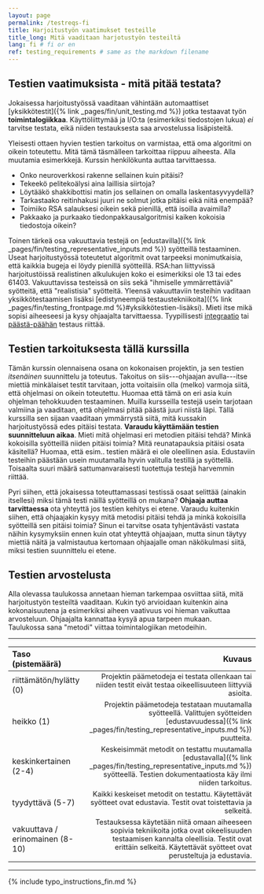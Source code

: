 ```yaml
---
layout: page
permalink: /testreqs-fi
title: Harjoitustyön vaatimukset testeille
title_long: Mitä vaaditaan harjotustyön testeiltä
lang: fi # fi or en
ref: testing_requirements # same as the markdown filename
---
```


## Testien vaatimuksista - mitä pitää testata?
Jokaisessa harjoitustyössä vaaditaan vähintään automaattiset [yksikkötestit]({% link _pages/fin/unit_testing.md %}) jotka testaavat työn **toimintalogiikkaa**. 
Käyttöliittymää ja I/O:ta (esimerkiksi tiedostojen lukua) *ei* tarvitse testata, eikä niiden testauksesta saa arvostelussa lisäpisteitä. 

Yleisesti ottaen hyvien testien tarkoitus on varmistaa, että oma algoritmi on oikein toteutettu. Mitä tämä täsmälleen tarkoittaa
riippuu aiheesta. Alla muutamia esimerkkejä. Kurssin henkilökunta auttaa tarvittaessa.

- Onko neuroverkkosi rakenne sellainen kuin pitäisi?
- Tekeekö pelitekoälysi aina laillisia siirtoja?
- Löytääkö shakkibottisi matin jos sellainen on omalla laskentasyvyydellä?
- Tarkastaako reitinhakusi juuri ne solmut jotka pitäisi eikä niitä enempää?
- Toimiiko RSA salauksesi oikein sekä pienillä, että isoilla avaimilla? 
- Pakkaako ja purkaako tiedonpakkausalgoritmisi kaiken kokoisia tiedostoja oikein?

Toinen tärkeä osa vakuuttavia testejä on [edustavilla]({% link _pages/fin/testing_representative_inputs.md %}) syötteillä testaaminen. Useat harjoitustyössä 
toteutetut algoritmit ovat tarpeeksi monimutkaisia, että kaikkia bugeja ei löydy pienillä syötteillä. 
RSA:han liittyvissä harjoitustöissä realistinen alkulukujen koko ei esimerkiksi ole 13 tai edes 61403. 
Vakuuttavissa testeissä on siis sekä "ihmiselle ymmärrettäviä" syötteitä, että "realistisia" syötteitä.
Yleensä vakuuttaviin testeihin vaditaan yksikkötestaamisen lisäksi [edistyneempiä testaustekniikoita]({% link _pages/fin/testing_frontpage.md %}#yksikkötestien-lisäksi). Mieti itse mikä sopisi aiheeseesi ja kysy ohjaajalta tarvittaessa. Tyypillisesti [integraatio](https://en.wikipedia.org/wiki/Integration_testing) 
tai [päästä-päähän](https://www.techtarget.com/searchsoftwarequality/definition/End-to-end-testing) testaus riittää. 

## Testien tarkoituksesta tällä kurssilla
Tämän kurssin olennaisena osana on kokonaisen projektin, ja sen testien *itsenäinen* suunnittelu ja toteutus.
Takoitus on siis---ohjaajan avulla---itse miettiä minkälaiset testit tarvitaan, jotta voitaisiin olla (melko) varmoja 
siitä, että ohjelmasi on oikein toteutettu. Huomaa että tämä on eri asia kuin ohjelman tehokkuuden testaaminen. Muilla kursseilla 
testejä usein tarjotaan valmiina ja vaaditaan, että ohjelmasi pitää päästä juuri niistä läpi. Tällä 
kurssilla sen sijaan vaaditaan ymmärrystä siitä, mitä kussakin harjoitustyössä edes pitäisi testata. 
**Varaudu käyttämään testien suunnitteluun aikaa**. Mieti mitä ohjelmasi eri metodien pitäisi tehdä? Minkä kokoisilla syötteillä niiden pitäisi toimia? 
Mitä reunatapauksia pitäisi osata käsitellä? Huomaa, että esim.. testien määrä ei ole oleellinen asia. Edustaviin testeihin päästään usein 
muutamalla hyvin valitulla testillä ja syöttellä. Toisaalta suuri määrä sattumanvaraisesti tuotettuja testejä harvemmin riittää. 

Pyri siihen, että jokaisessa toteuttamassasi testissä osaat selittää (ainakin itsellesi) miksi tämä testi näillä syötteillä on mukana? 
**Ohjaaja auttaa tarvittaessa** ota yhteyttä jos testien kehitys ei etene. Varaudu kuitenkin siihen, että ohjaajakin kysyy mitä metodisi pitäisi tehdä ja 
minkä kokoisilla syötteillä sen pitäisi toimia? Sinun ei tarvitse osata tyhjentävästi vastata näihin kysymyksiin ennen kuin otat yhteyttä ohjaajaan, mutta
sinun täytyy miettiä näitä ja valmistautua kertomaan ohjaajalle oman näkökulmasi siitä, miksi testien suunnittelu ei etene. 


## Testien arvostelusta

Alla olevassa taulukossa annetaan hieman tarkempaa osviittaa siitä, mitä harjoitustyön testeiltä vaaditaan. 
Kukin työ arvioidaan kuitenkin aina kokonaisuutena ja esimerkiksi aiheen vaativuus voi hieman vaikuttaa arvosteluun.
Ohjaajalta kannattaa kysyä apua tarpeen mukaan.  
Taulukossa sana "metodi" viittaa toimintalogiikan metodeihin. 

---

| Taso (pistemäärä)                 | Kuvaus |
| :---------------------------------  |--------: |
| riittämätön/hylätty (0)           | <span style="font-size:0.9em;">Projektin päämetodeja ei testata ollenkaan tai niiden testit eivät testaa oikeellisuuteen liittyviä asioita.</span> |
| heikko (1)                    |  <span style="font-size:0.9em;">Projektin päämetodeja testataan muutamalla syötteellä. Valittujen syötteiden [edustavuudessa]({% link _pages/fin/testing_representative_inputs.md %}) puutteita.</span>        |
| keskinkertainen <br> (2-4)           | <span style="font-size:0.9em;">Keskeisimmät metodit on testattu muutamalla [edustavalla]({% link _pages/fin/testing_representative_inputs.md %}) syötteellä. Testien dokumentaatiosta käy ilmi niiden tarkoitus.</span> |
| tyydyttävä (5-7)                |  <span style="font-size:0.9em;">Kaikki keskeiset metodit on testattu. Käytettävät syötteet ovat edustavia. Testit ovat toistettavia ja selkeitä.</span>       |
| vakuuttava / erinomainen (8-10) | <span style="font-size:0.9em;">Testauksessa käytetään niitä omaan aiheeseen sopivia tekniikoita jotka ovat oikeelisuuden testaamisen kannalta oleellisia. Testit ovat erittäin selkeitä. Käytettävät syötteet ovat perusteltuja ja edustavia.</span>  |

---



{% include typo_instructions_fin.md %}



